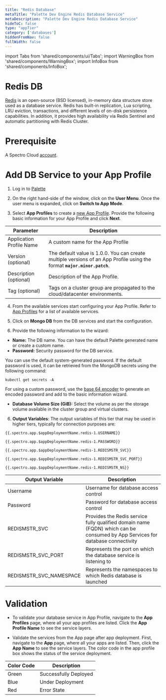 ```yaml
---
title: "Redis Database"
metaTitle: "Palette Dev Engine Redis Database Service"
metaDescription: "Palette Dev Engine Redis Database Service"
hideToC: false
type: "appTier"
category: ['databases']
hiddenFromNav: false
fullWidth: false
---
```


import Tabs from 'shared/components/ui/Tabs';
import WarningBox from 'shared/components/WarningBox';
import InfoBox from 'shared/components/InfoBox';


# Redis DB

[Redis](https://redis.io/docs/about/) is an open-source (BSD licensed), in-memory data structure store used as a database service. Redis has built-in replication, Lua scripting, LRU eviction, transactions, and different levels of on-disk persistence capabilities. In addition, it provides high availability via Redis Sentinel and automatic partitioning with Redis Cluster.

# Prerequisite

A Spectro Cloud [account](https://www.spectrocloud.com/get-started/).

# Add DB Service to your App Profile

1. Log in to [Palette](console.spectrocloud.com)


2. On the right hand-side of the window, click on the **User Menu**. Once the user menu is expanded, click on **Switch to App Mode**.


3. Select **App Profiles** to create a [new App Profile](/devx/app-profile/create-app-profile/). Provide the following basic information for your App Profile and click **Next**.

|         Parameter           | Description  |
|-----------------------------|-----------------|
|Application Profile Name | A custom name for the App Profile|
|Version (optional)       | The default value is 1.0.0. You can create multiple versions of an App Profile using the format **`major.minor.patch`**.
|Description (optional)   | Description of the App Profile. | 
|Tag (optional)           | Tags on a cluster group are propagated to the cloud/datacenter environments.|
 

4. From the available services start configuring your App Profile. Refer to [App Profiles](/devx/app-profile) for a list of available services.


5. Click on **Mongo DB** from the DB services and start the configuration.
  

6. Provide the following information to the wizard:
  * **Name:** The DB name. You can have the default Palette generated name or create a custom name. 
  * **Password:** Security password for the DB service.

<InfoBox>
You can use the default system-generated password. If the default password is used, it can be retrieved from the MongoDB secrets using the following command:

```
kubectl get secrets -A
```

For using a custom password, use the [base 64 encoder](https://www.base64encode.org/) to generate an encoded password and add to the basic information wizard. 
</InfoBox>

  * **Database Volume Size (GiB):** Select the volume as per the storage volume available in the cluster group and virtual clusters. 

6. **Output Variables**: The output variables of this tier that may be used in higher tiers, typically for connection purposes are:

```
{{.spectro.app.$appDeploymentName.redis-1.USERNAME}}
```
```
{{.spectro.app.$appDeploymentName.redis-1.PASSWORD}}
```
```
{{.spectro.app.$appDeploymentName.redis-1.REDISMSTR_SVC}}
```
```
{{.spectro.app.$appDeploymentName.redis-1.REDISMSTR_SVC_PORT}}
```
```
{{.spectro.app.$appDeploymentName.redis-1.REDISMSTR_NS}}
```


|**Output Variable**|**Description**|
|---------------|-----------|
|Username|Username for database access control|
|Password|Password for database access control|
|REDISMSTR_SVC|Provides the Redis service fully qualified domain name (FQDN) which can be consumed by App Services for database connectivity|
|REDISMSTR_SVC_PORT|Represents the port on which the database service is listening to|
|REDISMSTR_SVC_NAMESPACE|Represents the namespaces to which Redis database is launched|


# Validation

* To validate your database service in App Profile, navigate to the **App Profiles** page, where all your app profiles are listed. Click the **App Profile Name** to see the service layers.


* Validate the services from the App page after app deployment. First, navigate to the **App** page, where all your apps are listed. Then, click the **App Name** to see the service layers. The color code in the app profile box shows the status of the service deployment.

|**Color Code**| **Description**|
|--------------|--------------|
|Green| Successfully Deployed|
|Blue | Under Deployment|
|Red  | Error State|







